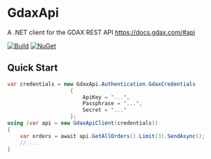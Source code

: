 # GdaxApi

A .NET client for the GDAX REST API https://docs.gdax.com/#api

[![Build](https://ci.appveyor.com/api/projects/status/ldgoxa26q4vt94hs?svg=true)](https://ci.appveyor.com/project/rotiv123/gdaxapi) [![NuGet](https://img.shields.io/nuget/v/GdaxApi.svg)](https://www.nuget.org/packages/GdaxApi/)

## Quick Start

```cs
var credentials = new GdaxApi.Authentication.GdaxCredentials
					{
						ApiKey = "...",
						Passphrase = "...",
						Secret = "..."
					};
using (var api = new GdaxApiClient(credentials))
{
    var orders = await api.GetAllOrders().Limit(3).SendAsync();
	// ...
}
```
